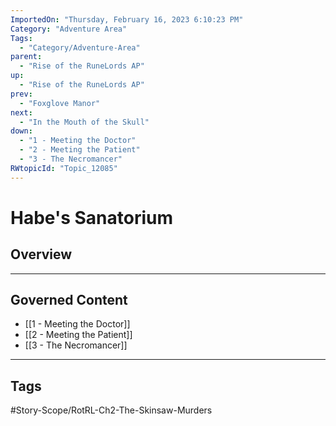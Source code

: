 ```yaml
---
ImportedOn: "Thursday, February 16, 2023 6:10:23 PM"
Category: "Adventure Area"
Tags:
  - "Category/Adventure-Area"
parent:
  - "Rise of the RuneLords AP"
up:
  - "Rise of the RuneLords AP"
prev:
  - "Foxglove Manor"
next:
  - "In the Mouth of the Skull"
down:
  - "1 - Meeting the Doctor"
  - "2 - Meeting the Patient"
  - "3 - The Necromancer"
RWtopicId: "Topic_12085"
---
```

# Habe's Sanatorium
## Overview
---
## Governed Content
- [[1 - Meeting the Doctor]]
- [[2 - Meeting the Patient]]
- [[3 - The Necromancer]]


---
## Tags
#Story-Scope/RotRL-Ch2-The-Skinsaw-Murders

